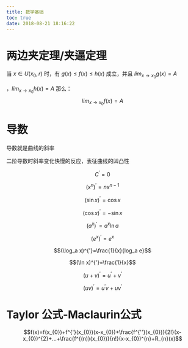 ```yaml
---
title: 数学基础
toc: true
date: 2018-08-21 18:16:22
---
```

# **两边夹定理/夹逼定理**

当 $x\in U(x_{0},r)$ 时，有 $g(x)\leq f(x)\leq h(x)$ 成立，并且 $lim_{x\rightarrow x_{0} }g(x)=A$

，$lim_{x\rightarrow x_{0} }h(x)=A$ 那么：$$lim_{x\rightarrow x_{0} }f(x)=A$$


# **导数**

导数就是曲线的斜率

二阶导数时斜率变化快慢的反应，表征曲线的凹凸性


$$C^{'}=0$$

$$(x^{n})^{'}=nx^{n-1}$$

$$(\sin x)^{'}=\cos x$$


$$(\cos x)^{'}=-\sin x$$



$$(a^x)^{'}=a^x\ln a$$

$$(e^x)^{'}=e^x$$

$$(\log_a x)^{'}=\frac{1}{x}{log_a e}$$

$$(\ln x)^{'}=\frac{1}{x}$$

$$(u + v)^{'}=u^{'}+v^{'}$$

$$(uv)^{'}=u^{'}v+uv^{'}$$



# **Taylor 公式-Maclaurin公式**

$$f(x)=f(x_{0})+f^{'}(x_{0})(x-x_{0})+\frac{f^{''}(x_{0})}{2!}(x-x_{0})^{2}+...+\frac{f^{(n)}(x_{0})}{n!}(x-x_{0})^{n}+R_{n}(x)$$
